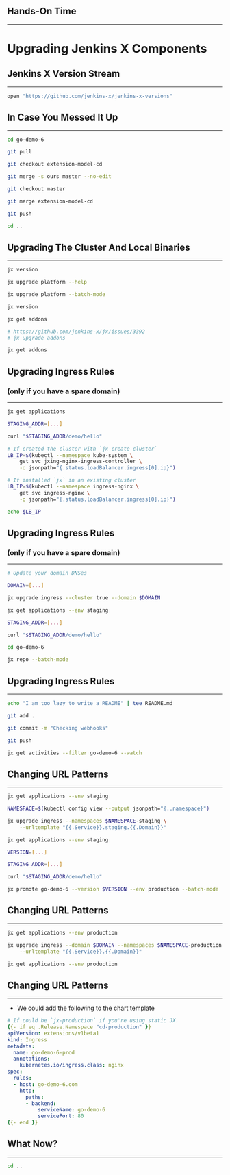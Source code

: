 ## Hands-On Time

---

# Upgrading Jenkins X Components


## Jenkins X Version Stream

---

```bash
open "https://github.com/jenkins-x/jenkins-x-versions"
```


## In Case You Messed It Up

---

```bash
cd go-demo-6

git pull

git checkout extension-model-cd

git merge -s ours master --no-edit

git checkout master

git merge extension-model-cd

git push

cd ..
```


## Upgrading The Cluster And Local Binaries

---

```bash
jx version

jx upgrade platform --help

jx upgrade platform --batch-mode

jx version

jx get addons

# https://github.com/jenkins-x/jx/issues/3392
# jx upgrade addons

jx get addons
```


## Upgrading Ingress Rules
### (only if you have a spare domain)

---

```bash 
jx get applications

STAGING_ADDR=[...]

curl "$STAGING_ADDR/demo/hello"

# If created the cluster with `jx create cluster`
LB_IP=$(kubectl --namespace kube-system \
    get svc jxing-nginx-ingress-controller \
    -o jsonpath="{.status.loadBalancer.ingress[0].ip}")

# If installed `jx` in an existing cluster
LB_IP=$(kubectl --namespace ingress-nginx \
    get svc ingress-nginx \
    -o jsonpath="{.status.loadBalancer.ingress[0].ip}")

echo $LB_IP
```


## Upgrading Ingress Rules
### (only if you have a spare domain)

---

```bash
# Update your domain DNSes

DOMAIN=[...]

jx upgrade ingress --cluster true --domain $DOMAIN

jx get applications --env staging

STAGING_ADDR=[...]

curl "$STAGING_ADDR/demo/hello"

cd go-demo-6

jx repo --batch-mode
```


## Upgrading Ingress Rules

---

```bash 
echo "I am too lazy to write a README" | tee README.md

git add .

git commit -m "Checking webhooks"

git push

jx get activities --filter go-demo-6 --watch
```


## Changing URL Patterns

---

```bash
jx get applications --env staging

NAMESPACE=$(kubectl config view --output jsonpath="{..namespace}")

jx upgrade ingress --namespaces $NAMESPACE-staging \
    --urltemplate "{{.Service}}.staging.{{.Domain}}"

jx get applications --env staging

VERSION=[...]

STAGING_ADDR=[...]

curl "$STAGING_ADDR/demo/hello"

jx promote go-demo-6 --version $VERSION --env production --batch-mode
```


## Changing URL Patterns

---

```bash
jx get applications --env production

jx upgrade ingress --domain $DOMAIN --namespaces $NAMESPACE-production \
    --urltemplate "{{.Service}}.{{.Domain}}"

jx get applications --env production
```


## Changing URL Patterns

---

* We could add the following to the chart template

```yaml
# If could be `jx-production` if you're using static JX.
{{- if eq .Release.Namespace "cd-production" }}
apiVersion: extensions/v1beta1
kind: Ingress
metadata:
  name: go-demo-6-prod
  annotations:
    kubernetes.io/ingress.class: nginx
spec:
  rules:
  - host: go-demo-6.com
    http:
      paths:
      - backend:
          serviceName: go-demo-6
          servicePort: 80
{{- end }}
```


## What Now?

---

```bash
cd ..
```